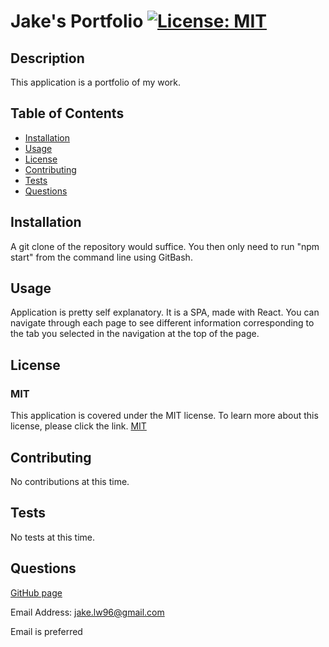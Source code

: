 # Jake's Portfolio [![License: MIT](https://img.shields.io/badge/License-MIT-yellow.svg)](https://opensource.org/licenses/MIT)

## Description

This application is a portfolio of my work.

## Table of Contents

- [Installation](#installation)
- [Usage](#usage)
- [License](#license)
- [Contributing](#contributing)
- [Tests](#tests)
- [Questions](#questions)

## Installation

A git clone of the repository would suffice. You then only need to run "npm start" from the command line using GitBash.

## Usage

Application is pretty self explanatory. It is a SPA, made with React. You can navigate through each page to see different information corresponding to the tab you selected in the navigation at the top of the page.

## License

### MIT

This application is covered under the MIT license. To learn more about this license,
please click the link. [MIT](https://choosealicense.com/licenses/mit/)

## Contributing

No contributions at this time.

## Tests

No tests at this time.

## Questions

[GitHub page](https://github.com/jakelw96)

Email Address: jake.lw96@gmail.com

Email is preferred
